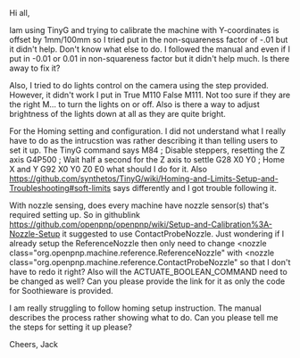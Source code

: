 Hi all,

Iam using TinyG and trying to calibrate the machine with Y-coordinates is offset by 1mm/100mm so I tried put in the non-squareness factor of -.01 but it didn't help. Don't know what else to do. 
I followed the manual and even if I put in -0.01 or 0.01 in non-squareness factor but it didn't help much. Is there away to fix it?


Also, I tried to do lights control on the camera using the step provided. However, it didn't work I put in True M110 False M111. Not too sure if they are the right M... to turn the lights on or off. Also is there a way to adjust brightness of the lights down at all as they are quite bright.

For the Homing setting and configuration. I did not understand what I really have to do as the intrucstion was rather describing it than telling users to set it up. The TinyG command says 
M84 ; Disable steppers, resetting the Z axis G4P500 ; Wait half a second for the Z axis to settle G28 X0 Y0 ; Home X and Y G92 X0 Y0 Z0 E0  what should I do for it. 
Also https://github.com/synthetos/TinyG/wiki/Homing-and-Limits-Setup-and-Troubleshooting#soft-limits says differently and I got trouble following it.

With nozzle sensing, does every machine have nozzle sensor(s) that's required setting up. So in githublink https://github.com/openpnp/openpnp/wiki/Setup-and-Calibration%3A-Nozzle-Setup it suggested to use ContactProbeNozzle. Just wondering if I already setup the ReferenceNozzle then only need to change <nozzle class="org.openpnp.machine.reference.ReferenceNozzle" with
<nozzle class="org.openpnp.machine.reference.ContactProbeNozzle" so that I don't have to redo it right? Also will the  ACTUATE_BOOLEAN_COMMAND  need to be changed as well? Can you please provide the link for it as only  the code for Soothieware is provided.

I am really struggling to follow homing setup instruction. The manual describes the process rather showing what to do. Can you please tell me the steps for setting it up please?


Cheers, Jack 